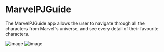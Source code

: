 # MarvelPJGuide
The MarvelPJGuide app allows the user to navigate through all the characters from Marvel´s universe, and see every detail of their favourite characters.

![image](https://user-images.githubusercontent.com/32483817/122318461-5e6bf000-cf1f-11eb-96a5-0eec733230f9.png)
![image](https://user-images.githubusercontent.com/32483817/122318472-63c93a80-cf1f-11eb-8482-af6554169f10.png)
